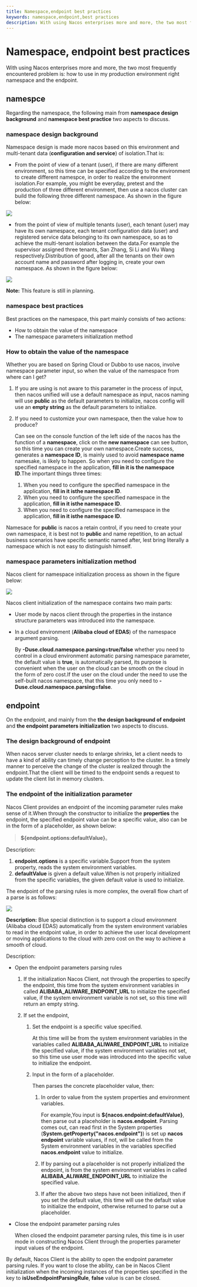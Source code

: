 ```yaml
---
title: Namespace,endpoint best practices
keywords: namespace,endpoint,best practices
description: With using Nacos enterprises more and more, the two most frequently encountered problem is: how to use in my production environment right namespace and the endpoint.
---
```


# Namespace, endpoint best practices

With using Nacos enterprises more and more, the two most frequently encountered problem is: how to use in my production environment right namespace and the endpoint.

## namespce

Regarding the namespace, the following main from **namespace design background** and **namespace best practice** two aspects to discuss.

### namespace design background

Namespace design is made more nacos based on this environment and multi-tenant data (**configuration and service**) of isolation.That is:

* From the point of view of a tenant (user), if there are many different environment, so this time can be specified according to the environment to create different namespce, in order to realize the environment isolation.For example, you might be everyday, pretest and the production of three different environment, then use a nacos cluster can build the following three different namespace. As shown in the figure below:

![](http://edas.oss-cn-hangzhou.aliyuncs.com/deshao/pictures/nacos_ingle_tenant_namespace.jpg)

* from the point of view of multiple tenants (user), each tenant (user) may have its own namespace, each tenant configuration data (user) and registered service data belonging to its own namespace, so as to achieve the multi-tenant isolation between the data.For example the supervisor assigned three tenants, San Zhang, Si Li and Wu Wang respectively.Distribution of good, after all the tenants on their own account name and password after logging in, create your own namespace. As shown in the figure below:

![](http://edas.oss-cn-hangzhou.aliyuncs.com/deshao/pictures/nacos_multi_tenant_namespace.jpg)

  **Note:** This feature is still in planning.
  
### namespace best practices

Best practices on the namespace, this part mainly consists of two actions:

* How to obtain the value of the namespace
* The namespace parameters initialization method

### How to obtain the value of the namespace 

Whether you are based on Spring Cloud or Dubbo to use nacos, involve namespace parameter input, so when the value of the namespace from where can I get?

1. If you are using is not aware to this parameter in the process of input, then nacos unified will use a default namespace as input, nacos naming will use **public** as the default parameters to initialize, nacos config will use an **empty string** as the default parameters to initialize.

2. If you need to customize your own namespace, then the value how to produce?

   Can see on the console function of the left side of the nacos has the function of a **namespace**, click on the **new namespace** can see button, so this time you can create your own namespace.Create success, generates a **namespace ID**, is mainly used to avoid **namespace name** namesake, is likely to happen. So when you need to configure the specified namespace in the application, **fill in it is the namespace ID**.The important things three times:

	1. When you need to configure the specified namespace in the application, **fill in it isthe namespace ID**.
	2. When you need to configure the specified namespace in the application, **fill in it isthe namespace ID**.
	3. When you need to configure the specified namespace in the application, **fill in it isthe namespace ID**.

Namesace for **public** is nacos a retain control, if you need to create your own namespace, it is best not to **public** and name repetition, to an actual business scenarios have specific semantic named after, lest bring literally a namespace which is not easy to distinguish himself.

### namespace parameters initialization method

Nacos client for namespace initialization process as shown in the figure below:

![](http://edas.oss-cn-hangzhou.aliyuncs.com/deshao/pictures/nacos_init_namespace_plus.jpg)

Nacos client initialization of the namespace contains two main parts:

* User mode by nacos client through the properties in the instance structure parameters was introduced into the namespace.

* In a cloud environment (**Alibaba cloud of EDAS**) of the namespace argument parsing.

  By **-Duse.cloud.namespace.parsing=true/false** whether you need to control in a cloud environment automatic parsing namespace parameter, the default value is **true**, is automatically parsed, its purpose is convenient when the user on the cloud can be smooth on the cloud in the form of zero cost.If the user on the cloud under the need to use the self-built nacos namespace, that this time you only need to **-Duse.cloud.namespace.parsing=false**.

## endpoint

On the endpoint, and mainly from the **the design background of endpoint** and **the endpoint parameters initialization** two aspects to discuss.

### The design background of endpoint

When nacos server cluster needs to enlarge shrinks, let a client needs to have a kind of ability can timely change perception to the cluster. In a timely manner to perceive the change of the cluster is realized through the endpoint.That the client will be timed to the endpoint sends a request to update the client list in memory clusters.

### The endpoint of the initialization parameter

Nacos Client provides an endpoint of the incoming parameter rules make sense of it.When through the constructor to initialize the **properties** the endpoint, the specified endpoint value can be a specific value, also can be in the form of a placeholder, as shown below:

> **\${endpoint.options:defaultValue}**。

Description: 

1. **endpoint.options** is a specific variable.Support from the system property, reads the system environment variables.
2. **defaultValue** is given a default value.When is not properly initialized from the specific variables, the given default value is used to initialize.

The endpoint of the parsing rules is more complex, the overall flow chart of a parse is as follows:

![](http://edas.oss-cn-hangzhou.aliyuncs.com/deshao/pictures/nacos_init_endpoint.jpg)

**Description:** Blue special distinction is to support a cloud environment (Alibaba cloud EDAS) automatically from the system environment variables to read in the endpoint value, in order to achieve the user local development or moving applications to the cloud with zero cost on the way to achieve a smooth of cloud.

Description:

* Open the endpoint parameters parsing rules

  1. If the initialization Nacos Client, not through the properties to specify the endpoint, this time from the system environment variables in called **ALIBABA\_ALIWARE\_ENDPOINT\_URL** to initialize the specified value, if the system environment variable is not set, so this time will return an empty string.

  2. If set the endpoint,
  
	  1. Set the endpoint is a specific value specified.

	     At this time will be from the system environment variables in the variables called **ALIBABA\_ALIWARE\_ENDPOINT\_URL** to initialize the specified value, if the system environment variables not set, so this time use user mode was introduced into the specific value to initialize the endpoint.
	
	  2. Input in the form of a placeholder.
	  
	     Then parses the concrete placeholder value, then:
		
	 	 1. In order to value from the system properties and environment variables.
	 	 
	 	 	 For example,You input is **${nacos.endpoint:defaultValue}**, then parse out a placeholder is **nacos.endpoint**. Parsing comes out, can read first in the System properties (**System.getProperty("nacos.endpoint")**) is set up **nacos endpoint** variable values, if not, will be called from the System environment variables in the variables specified **nacos.endpoint** value to initialize.
	 	 
	 	 2. If by parsing out a placeholder is not properly initialized the endpoint, is from the system environment variables in called **ALIBABA\_ALIWARE\_ENDPOINT\_URL** to initialize the specified value.
	 	 
	 	 3. If after the above two steps have not been initialized, then if you set the default value, this time will use the default value to initialize the endpoint, otherwise returned to parse out a placeholder.
		
* Close the endpoint parameter parsing rules

  When closed the endpoint parameter parsing rules, this time is in user mode in constructing Nacos Client through the properties parameter input values of the endpoint.
  
By default, Nacos Client is the ability to open the endpoint parameter parsing rules. If you want to close the ability, can be in Nacos Client initialization when the incoming instances of the properties specified in the key to **isUseEndpointParsingRule**, **false** value is can be closed.
